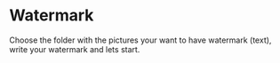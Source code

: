 # Watermark
Choose the folder with the pictures your want to have watermark (text), write your watermark and lets start.
